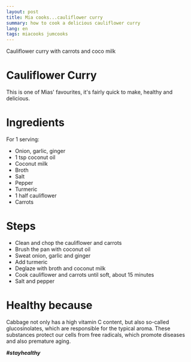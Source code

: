 ```yaml
---
layout: post
title: Mia cooks...cauliflower curry
summary: how to cook a delicious cauliflower curry
lang: en
tags: miacooks jumcooks
---
```


<div class="message">
Cauliflower curry with carrots and coco milk
</div>

# Cauliflower Curry
This is one of Mias' favourites, it's fairly quick to make, healthy and delicious.

# Ingredients
For 1 serving:
- Onion, garlic, ginger
- 1 tsp coconut oil
- Coconut milk
- Broth
- Salt
- Pepper
- Turmeric
- 1 half cauliflower
- Carrots

# Steps
- Clean and chop the cauliflower and carrots
- Brush the pan with coconut oil
- Sweat onion, garlic and ginger
- Add turmeric
- Deglaze with broth and coconut milk
- Cook cauliflower and carrots until soft, about 15 minutes
- Salt and pepper

# Healthy because
Cabbage not only has a high vitamin C content, but also so-called glucosinolates, which are responsible for the typical aroma.
These substances protect our cells from free radicals, which promote diseases and also premature aging.

**_#stayhealthy_**

